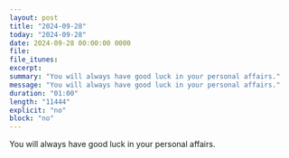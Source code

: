```yaml
---
layout: post
title: "2024-09-28"
today: "2024-09-28"
date: 2024-09-28 00:00:00 0000
file:
file_itunes:
excerpt:
summary: "You will always have good luck in your personal affairs."
message: "You will always have good luck in your personal affairs."
duration: "01:00"
length: "11444"
explicit: "no"
block: "no"
---
```

You will always have good luck in your personal affairs.

